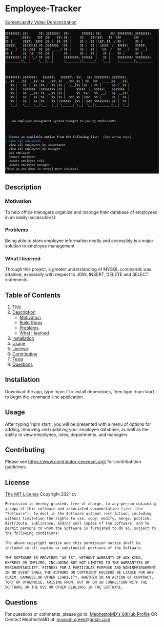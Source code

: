 
  
  # <a name = "Title">Employee-Tracker</a>
  <a href = "https://drive.google.com/file/d/1aBr0ImVQnViVrDHFwXp7QTZxbspiCLzX/view"> Screencastify Video Demonstration </a>

  ![employee-tracker menu](./Assets/Emp_Tracker.PNG)
  
  ## <a name = "Description">Description</a>
  
  ### <a name = "subMotivation">Motivation</a>

  To help office managers organize and manage their database of employees in an easily-accessible UI
  
  
  ### <a name = subProblems>Problems</a>

  Being able to store employee information neatly and accessibly is a major solution to employee management
  
  ### <a name = "subLearned">What I learned</a>

  Through this project, a greater understanding of MYSQL commands was attained, especially with respect to JOIN, INSERT, DELETE and SELECT statements.
  
  ## Table of Contents
  
  1. [Title](#Title)
  2. [Description](#Description)
      * [Motivation](#subMotivation)
      * [Build Steps](#subBuild)
      * [Problems](#subProblems)
      * [What I learned](#subLearned)
  3. [Installation](#Installation)
  4. [Usage](#Usage)
  5. [License](#License)
  6. [Contributing](#Contributing)
  7. [Tests](#Tests)
  8. [Questions](#Questions)
  
  ## <a name = "Installation">Installation</a>

  Download the app, type 'npm i' to install dependcies, then type 'npm start' to begin the command-line application.
  
  ## <a name = "Usage">Usage</a>

  After typing 'npm start', you will be presented with a menu of options for adding, removing and updating your employee database, as well as the ability to view employees, roles, departments, and managers

  ## <a name = "Contributing">Contributing</a>

  Please see https://www.contributor-covenant.org/ for contributition guidelines.

  ## <a name = "License">License</a>
<a href = "https://opensource.org/licenses/MIT">The MIT License</a>
  Copyright 2021 cv

    Permission is hereby granted, free of charge, to any person obtaining a copy of this software and associated documentation files (the "Software"), to deal in the Software without restriction, including without limitation the rights to use, copy, modify, merge, publish, distribute, sublicense, and/or sell copies of the Software, and to permit persons to whom the Software is furnished to do so, subject to the following conditions:
    
    The above copyright notice and this permission notice shall be included in all copies or substantial portions of the Software.

    THE SOFTWARE IS PROVIDED "AS IS", WITHOUT WARRANTY OF ANY KIND, EXPRESS OR IMPLIED, INCLUDING BUT NOT LIMITED TO THE WARRANTIES OF MERCHANTABILITY, FITNESS FOR A PARTICULAR PURPOSE AND NONINFRINGEMENT. IN NO EVENT SHALL THE AUTHORS OR COPYRIGHT HOLDERS BE LIABLE FOR ANY CLAIM, DAMAGES OR OTHER LIABILITY, WHETHER IN AN ACTION OF CONTRACT, TORT OR OTHERWISE, ARISING FROM, OUT OF OR IN CONNECTION WITH THE SOFTWARE OR THE USE OR OTHER DEALINGS IN THE SOFTWARE.

  ## <a name = "Questions">Questions</a>

  For questions or comments, please go to:
  <a href = "https://github.com/MephestoMD">MephestoMD's GitHub Profile</a>
  OR
  Contact MephestoMD at:
  [maxson.green@gmail.com](mailto:maxson.green@gmail.com)